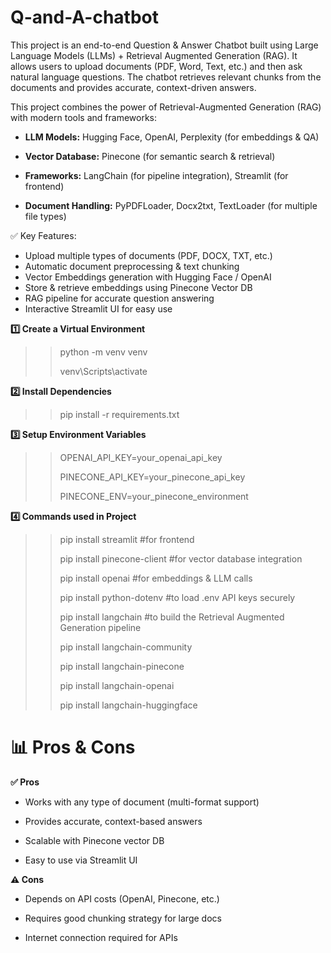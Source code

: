 # Q-and-A-chatbot
This project is an end-to-end Question & Answer Chatbot built using Large Language Models (LLMs) + Retrieval Augmented Generation (RAG).
It allows users to upload documents (PDF, Word, Text, etc.) and then ask natural language questions. The chatbot retrieves relevant chunks from the documents and provides accurate, context-driven answers.

This project combines the power of Retrieval-Augmented Generation (RAG) with modern tools and frameworks:

- **LLM Models:** Hugging Face, OpenAI, Perplexity (for embeddings & QA)

- **Vector Database:** Pinecone (for semantic search & retrieval)

- **Frameworks:** LangChain (for pipeline integration), Streamlit (for frontend)

- **Document Handling:** PyPDFLoader, Docx2txt, TextLoader (for multiple file types)

✅ Key Features:

- Upload multiple types of documents (PDF, DOCX, TXT, etc.)
- Automatic document preprocessing & text chunking
- Vector Embeddings generation with Hugging Face / OpenAI
- Store & retrieve embeddings using Pinecone Vector DB
- RAG pipeline for accurate question answering
- Interactive Streamlit UI for easy use

**1️⃣ Create a Virtual Environment**

>> python -m venv venv
>> 
>> venv\Scripts\activate 

**2️⃣ Install Dependencies**

>> pip install -r requirements.txt

**3️⃣ Setup Environment Variables**

>> OPENAI_API_KEY=your_openai_api_key
>> 
>> PINECONE_API_KEY=your_pinecone_api_key
>>
>> PINECONE_ENV=your_pinecone_environment

**4️⃣ Commands used in Project**

>> pip install streamlit                         #for frontend
>>
>> pip install pinecone-client                   #for vector database integration
>>
>> pip install openai                            #for embeddings & LLM calls
>>
>> pip install python-dotenv                     #to load .env API keys securely
>>
>> pip install langchain                         #to build the Retrieval Augmented Generation pipeline
>>
>> pip install langchain-community                   
>>
>> pip install langchain-pinecone
>>
>> pip install langchain-openai
>>
>> pip install langchain-huggingface


# **📊 Pros & Cons**

**✅ Pros**

- Works with any type of document (multi-format support)

- Provides accurate, context-based answers

- Scalable with Pinecone vector DB

- Easy to use via Streamlit UI

**⚠️ Cons**

- Depends on API costs (OpenAI, Pinecone, etc.)

- Requires good chunking strategy for large docs

- Internet connection required for APIs
